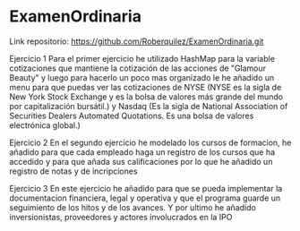 # ExamenOrdinaria

Link repositorio: https://github.com/Roberquilez/ExamenOrdinaria.git

Ejercicio 1
Para el primer ejercicio he utilizado HashMap para la variable cotizaciones que mantiene la cotización de las acciones de "Glamour Beauty" y luego para hacerlo un poco mas organizado le he añadido un menu para que puedas ver las cotizaciones de NYSE (NYSE es la sigla de New York Stock Exchange y es la bolsa de valores más grande del mundo por capitalización bursátil.) y Nasdaq (Es la sigla de National Association of Securities Dealers Automated Quotations. Es una bolsa de valores electrónica global.)

Ejercicio 2
En el segundo ejercicio he modelado los cursos de formacion, he añadido para que cada empleado haga un registro de los cursos que ha accedido y para que añada sus calificaciones por lo que he añadido un registro de notas y de incripciones

Ejercicio 3
En este ejercicio he añadido para que se pueda implementar la documentacion financiera, legal y operativa y que el programa guarde un seguimiento de los hitos y de los avances. Y por ultimo he añadido inversionistas, proveedores y actores involucrados en la IPO
